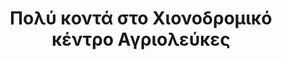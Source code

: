 ---
title: Πολύ κοντά στο Χιονοδρομικό κέντρο Αγριολεύκες
language: en
image: pelion-ski.jpg
order: 5
---